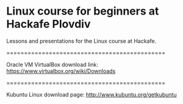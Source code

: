 Linux course for beginners at Hackafe Plovdiv
=============================================

Lessons and presentations for the Linux course at Hackafe.

=============================================

Oracle VM VirtualBox download link: https://www.virtualbox.org/wiki/Downloads

=============================================

Kubuntu Linux download page:
http://www.kubuntu.org/getkubuntu

